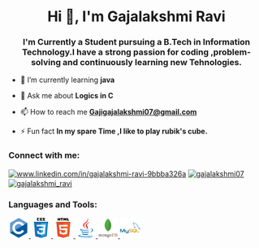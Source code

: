 <h1 align="center">Hi 👋, I'm Gajalakshmi Ravi</h1>
<h3 align="center">I'm Currently a Student pursuing a B.Tech in Information Technology.I have a strong passion for coding ,problem-solving and continuously learning new Tehnologies.</h3>

- 🌱 I’m currently learning **java**

- 💬 Ask me about **Logics in C**

- 📫 How to reach me **Gajigajalakshmi07@gmail.com**

- ⚡ Fun fact **In my spare Time ,I like to play rubik's cube.**

<h3 align="left">Connect with me:</h3>
<p align="left">
<a href="https://linkedin.com/in/www.linkedin.com/in/gajalakshmi-ravi-9bbba326a" target="blank"><img align="center" src="https://raw.githubusercontent.com/rahuldkjain/github-profile-readme-generator/master/src/images/icons/Social/linked-in-alt.svg" alt="www.linkedin.com/in/gajalakshmi-ravi-9bbba326a" height="30" width="40" /></a>
<a href="https://www.codechef.com/users/gajalakshmi07" target="blank"><img align="center" src="https://cdn.jsdelivr.net/npm/simple-icons@3.1.0/icons/codechef.svg" alt="gajalakshmi07" height="30" width="40" /></a>
<a href="https://www.leetcode.com/gajalakshmi_ravi" target="blank"><img align="center" src="https://raw.githubusercontent.com/rahuldkjain/github-profile-readme-generator/master/src/images/icons/Social/leet-code.svg" alt="gajalakshmi_ravi" height="30" width="40" /></a>
</p>

<h3 align="left">Languages and Tools:</h3>
<p align="left"> <a href="https://www.cprogramming.com/" target="_blank" rel="noreferrer"> <img src="https://raw.githubusercontent.com/devicons/devicon/master/icons/c/c-original.svg" alt="c" width="40" height="40"/> </a> <a href="https://www.w3schools.com/css/" target="_blank" rel="noreferrer"> <img src="https://raw.githubusercontent.com/devicons/devicon/master/icons/css3/css3-original-wordmark.svg" alt="css3" width="40" height="40"/> </a> <a href="https://www.w3.org/html/" target="_blank" rel="noreferrer"> <img src="https://raw.githubusercontent.com/devicons/devicon/master/icons/html5/html5-original-wordmark.svg" alt="html5" width="40" height="40"/> </a> <a href="https://www.java.com" target="_blank" rel="noreferrer"> <img src="https://raw.githubusercontent.com/devicons/devicon/master/icons/java/java-original.svg" alt="java" width="40" height="40"/> </a> <a href="https://www.mongodb.com/" target="_blank" rel="noreferrer"> <img src="https://raw.githubusercontent.com/devicons/devicon/master/icons/mongodb/mongodb-original-wordmark.svg" alt="mongodb" width="40" height="40"/> </a> <a href="https://www.mysql.com/" target="_blank" rel="noreferrer"> <img src="https://raw.githubusercontent.com/devicons/devicon/master/icons/mysql/mysql-original-wordmark.svg" alt="mysql" width="40" height="40"/> </a> </p>
